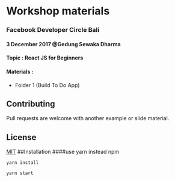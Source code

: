 # Workshop materials
### Facebook Developer Circle Bali
#### 3 December 2017 @Gedung Sewaka Dharma
#### Topic : React JS for Beginners 
#### Materials :
* Folder 1 (Build To Do App)
## Contributing
Pull requests are welcome with another example or slide material.
## License
[MIT](https://choosealicense.com/licenses/mit/)
##Installation
####use yarn instead npm
```
yarn install
```
```
yarn start
```
